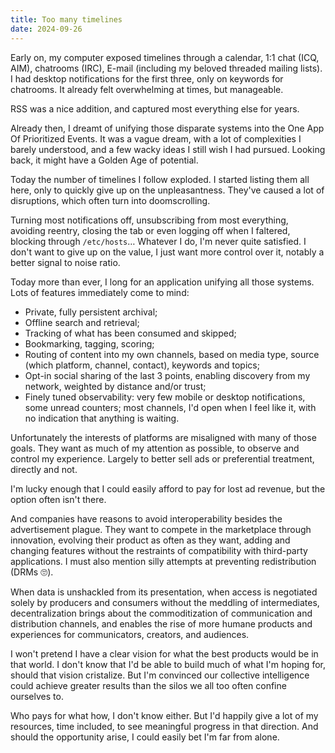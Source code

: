 ```yaml
---
title: Too many timelines
date: 2024-09-26
---
```


Early on, my computer exposed timelines through a calendar, 1:1 chat (ICQ, AIM), chatrooms (IRC), E-mail (including my beloved threaded mailing lists). I had desktop notifications for the first three, only on keywords for chatrooms. It already felt overwhelming at times, but manageable.

RSS was a nice addition, and captured most everything else for years.

Already then, I dreamt of unifying those disparate systems into the One App Of Prioritized Events. It was a vague dream, with a lot of complexities I barely understood, and a few wacky ideas I still wish I had pursued. Looking back, it might have a Golden Age of potential.

Today the number of timelines I follow exploded. I started listing them all here, only to quickly give up on the unpleasantness. They've caused a lot of disruptions, which often turn into doomscrolling.

Turning most notifications off, unsubscribing from most everything, avoiding reentry, closing the tab or even logging off when I faltered, blocking through `/etc/hosts`… Whatever I do, I'm never quite satisfied. I don't want to give up on the value, I just want more control over it, notably a better signal to noise ratio.

Today more than ever, I long for an application unifying all those systems. Lots of features immediately come to mind:

- Private, fully persistent archival;
- Offline search and retrieval;
- Tracking of what has been consumed and skipped;
- Bookmarking, tagging, scoring;
- Routing of content into my own channels, based on media type, source (which platform, channel, contact), keywords and topics;
- Opt-in social sharing of the last 3 points, enabling discovery from my network, weighted by distance and/or trust;
- Finely tuned observability: very few mobile or desktop notifications, some unread counters; most channels, I'd open when I feel like it, with no indication that anything is waiting.

Unfortunately the interests of platforms are misaligned with many of those goals. They want as much of my attention as possible, to observe and control my experience. Largely to better sell ads or preferential treatment, directly and not.

I'm lucky enough that I could easily afford to pay for lost ad revenue, but the option often isn't there.

And companies have reasons to avoid interoperability besides the advertisement plague. They want to compete in the marketplace through innovation, evolving their product as often as they want, adding and changing features without the restraints of compatibility with third-party applications. I must also mention silly attempts at preventing redistribution (DRMs 🙄).

When data is unshackled from its presentation, when access is negotiated solely by producers and consumers without the meddling of intermediates, decentralization brings about the commoditization of communication and distribution channels, and enables the rise of more humane products and experiences for communicators, creators, and audiences.

I won't pretend I have a clear vision for what the best products would be in that world. I don't know that I'd be able to build much of what I'm hoping for, should that vision cristalize. But I'm convinced our collective intelligence could achieve greater results than the silos we all too often confine ourselves to.

Who pays for what how, I don't know either. But I'd happily give a lot of my resources, time included, to see meaningful progress in that direction. And should the opportunity arise, I could easily bet I'm far from alone.
